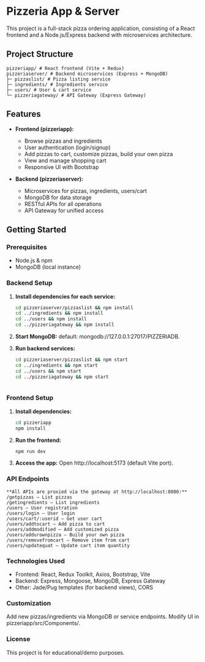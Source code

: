# Pizzeria App & Server

This project is a full-stack pizza ordering application, consisting of a React frontend and a Node.js/Express backend with microservices architecture.

## Project Structure
    pizzeriapp/ # React frontend (Vite + Redux)
    pizzeriaserver/ # Backend microservices (Express + MongoDB)
    ├─ pizzaslist/ # Pizza listing service
    ├─ ingredients/ # Ingredients service
    ├─ users/ # User & cart service
    └─ pizzeriagateway/ # API Gateway (Express Gateway)

## Features

- **Frontend (pizzeriapp):**
  - Browse pizzas and ingredients
  - User authentication (login/signup)
  - Add pizzas to cart, customize pizzas, build your own pizza
  - View and manage shopping cart
  - Responsive UI with Bootstrap

- **Backend (pizzeriaserver):**
  - Microservices for pizzas, ingredients, users/cart
  - MongoDB for data storage
  - RESTful APIs for all operations
  - API Gateway for unified access

## Getting Started

### Prerequisites

- Node.js & npm
- MongoDB (local instance)

### Backend Setup

1. **Install dependencies for each service:**
   ```sh
   cd pizzeriaserver/pizzaslist && npm install
   cd ../ingredients && npm install
   cd ../users && npm install
   cd ../pizzeriagateway && npm install 

2. **Start MongoDB:**
 default: mongodb://127.0.0.1:27017/PIZZERIADB.

3. **Run backend services:**
    ```sh
    cd pizzeriaserver/pizzaslist && npm start
    cd ../ingredients && npm start
    cd ../users && npm start
    cd ../pizzeriagateway && npm start



### Frontend Setup

1. **Install dependencies:**
    ```sh
    cd pizzeriapp
    npm install

2. **Run the frontend:**
    ```sh
    npm run dev

3. **Access the app:**
Open http://localhost:5173 (default Vite port).

### API Endpoints
    **All APIs are proxied via the gateway at http://localhost:8080:**
    /getpizzas — List pizzas
    /getingredients — List ingredients
    /users — User registration
    /users/login — User login
    /users/cart/:userid — Get user cart
    /users/addtocart — Add pizza to cart
    /users/addmodified — Add customized pizza
    /users/addurownpizza — Build your own pizza
    /users/removefromcart — Remove item from cart
    /users/updatequat — Update cart item quantity

### Technologies Used
- Frontend: React, Redux Toolkit, Axios, Bootstrap, Vite
- Backend: Express, Mongoose, MongoDB, Express Gateway
- Other: Jade/Pug templates (for backend views), CORS

### Customization
Add new pizzas/ingredients via MongoDB or service endpoints.
Modify UI in pizzeriapp/src/Components/.

### License
This project is for educational/demo purposes.
